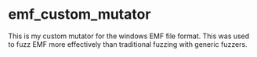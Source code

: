 # emf_custom_mutator
This is my custom mutator for the windows EMF file format. This was used to fuzz EMF more effectively than traditional fuzzing with generic fuzzers.
